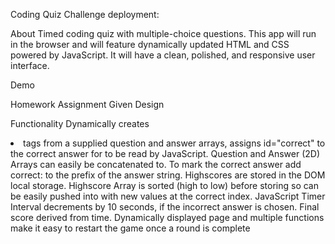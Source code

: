 Coding Quiz Challenge
deployment:

About
Timed coding quiz with multiple-choice questions. This app will run in the browser and will feature dynamically updated HTML and CSS powered by JavaScript. It will have a clean, polished, and responsive user interface.

Demo


Homework Assignment Given Design


Functionality
Dynamically creates <li> tags from a supplied question and answer arrays, assigns id="correct" to the correct answer for to be read by JavaScript.
Question and Answer (2D) Arrays can easily be concatenated to. To mark the correct answer add correct: to the prefix of the answer string.
Highscores are stored in the DOM local storage.
Highscore Array is sorted (high to low) before storing so can be easily pushed into with new values at the correct index.
JavaScript Timer Interval decrements by 10 seconds, if the incorrect answer is chosen. Final score derived from time.
Dynamically displayed page and multiple functions make it easy to restart the game once a round is complete
